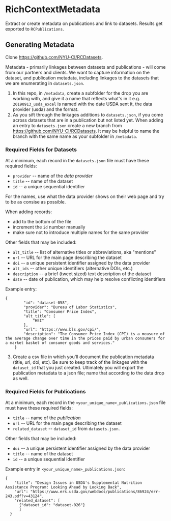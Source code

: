 # RichContextMetadata
Extract or create metadata on publications and link to datasets. Results get exported to `RCPublications`.

## Generating Metadata
Clone https://github.com/NYU-CI/RCDatasets.

Metadata - primarily linkages between datasets and publications - will come from 
our partners and clients. We want to capture information on the dataset, and publication metadata, including linkages to the datasets that we are enumerating in `datasets.json`.

1. In this repo, in `/metadata`, create a subfolder for the drop you are working with, and give it a name that reflects what's in it e.g. `20190913_usda_excel` is named with the date USDA sent it, the data provider (usda) and the format. 
2. As you sift through the linkages additions to `datasets.json`, if you come across datasets that are in a publication but not listed yet. When adding an entry to `datasets.json` create a new branch from https://github.com/NYU-CI/RCDatasets. It may be helpful to name the branch with the same name as your subfolder in `/metadata`.

### Required Fields for Datasets

At a minimum, each record in the `datasets.json` file must have these
required fields:

  * `provider` -- name of the _data provider_
  * `title` -- name of the dataset
  * `id` -- a unique sequential identifier

For the names, use what the data provider shows on their web page and
try to be as consise as possible.

When adding records:

  - add to the bottom of the file
  - increment the `id` number manually
  - make sure not to introduce multiple names for the same provider

Other fields that may be included:

  * `alt_title` -- list of alternative titles or abbreviations, aka "mentions"
  * `url` -- URL for the main page describing the dataset
  * `doi` -- a unique persistent identifier assigned by the data provider
  * `alt_ids` -- other unique identifiers (alternative DOIs, etc.)
  * `description` -- a brief (tweet sized) text description of the dataset
  * `date` -- date of publication, which may help resolve conflicting identifiers

Example entry:
```
{
        "id": "dataset-058",
        "provider": "Bureau of Labor Statistics",
        "title": "Consumer Price Index",
        "alt_title": [
            "HEI"
        ],
        "url": "https://www.bls.gov/cpi/",
        "description": "The Consumer Price Index (CPI) is a measure of the average change over time in the prices paid by urban consumers for a market basket of consumer goods and services."
    }
```

3. Create a csv file in which you'll document the publication metadata (title, url, doi, etc).  Be sure to keep track of the linkages with the `dataset_id` that you just created. Ultimately you will export the publication metadata to a json file; name that according to the data drop as well. 

### Required Fields for Publications

At a minimum, each record in the `<your_unique_name>_publications.json` file must have these required fields:

  * `title` -- name of the _publication_
  * `url` -- URL for the main page describing the dataset
  * `related_dataset` -- `dataset_id` from `datasets.json`. 

Other fields that may be included:
  * `doi` -- a unique persistent identifier assigned by the data provider
  * `title` -- name of the dataset
  * `id` -- a unique sequential identifier


Example entry in `<your_unique_name>_publications.json`:
```
{
    "title": "Design Issues in USDA's Supplemental Nutrition Assistance Program: Looking Ahead by Looking Back",
    "url": "https://www.ers.usda.gov/webdocs/publications/86924/err-243.pdf?v=43124",
    "related_dataset": [
      {"dataset_id": "dataset-026"}
      ]
  }

```